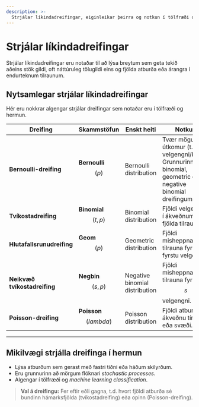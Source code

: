 ```yaml
---
description: >-
  Strjálar líkindadreifingar, eiginleikar þeirra og notkun í tölfræði og hermun.
---
```


# Strjálar líkindadreifingar

Strjálar líkindadreifingar eru notaðar til að lýsa breytum sem geta tekið aðeins stök gildi, oft
náttúruleg tölugildi eins og fjölda atburða eða árangra í endurteknum tilraunum.

## Nytsamlegar strjálar líkindadreifingar

Hér eru nokkrar algengar strjálar dreifingar sem notaðar eru í tölfræði og hermun.

| Dreifing                     | Skammstöfun             | Enskt heiti                    | Notkun                                                                                                            |
|------------------------------|-------------------------|--------------------------------|-------------------------------------------------------------------------------------------------------------------|
| **Bernoulli-dreifing**       | **Bernoulli**$$(p)$$    | Bernoulli distribution         | Tvær mögulegar útkomur (t.d. velgengni/bilun). Grunnurinn að binomial, geometric og negative binomial dreifingum. |
| **Tvíkostadreifing**         | **Binomial**$$(t, p)$$  | Binomial distribution          | Fjöldi velgengna í ákveðnum fjölda tilrauna.                                                                      |
| **Hlutafallsrunudreifing**   | **Geom**$$(p)$$         | Geometric distribution         | Fjöldi misheppnaðra tilrauna fyrir fyrstu velgengni.                                                              |
| **Neikvæð tvíkostadreifing** | **Negbin**$$(s, p)$$    | Negative binomial distribution | Fjöldi misheppnaðra tilrauna fyrir $$s$$ velgengni.                                                             |
| **Poisson-dreifing**         | **Poisson**$$(lambda)$$ | Poisson distribution           | Fjöldi atburða á ákveðnu tímabili eða svæði.                                                                      |

---

## Mikilvægi strjálla dreifinga í hermun

- Lýsa atburðum sem gerast með fastri tíðni eða háðum skilyrðum.
- Eru grunnurinn að mörgum flóknari *stochastic processes*.
- Algengar í tölfræði og *machine learning classification*.

> **Val á dreifingu:** Fer eftir eðli gagna, t.d. hvort fjöldi atburða sé bundinn hámarksfjölda 
> (tvíkostadreifing) eða opinn (Poisson-dreifing).

